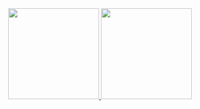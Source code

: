 <div align="center">
  <a href="https://github.com/ggonc">
  <img height="180em" src="https://github-readme-stats.vercel.app/api?username=ggonc&show_icons=true&theme=gotham&include_all_commits=true&count_private=true"/>
  <img height="180em" src="https://github-readme-stats.vercel.app/api/top-langs/?username=ggonc&layout=compact&langs_count=7&theme=gotham"/>
</div>
